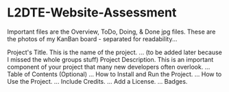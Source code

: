 # L2DTE-Website-Assessment

Important files are the Overview, ToDo, Doing, & Done jpg files. These are the photos of my KanBan board - separated for readability...

Project's Title. This is the name of the project. ... (to be added later because I missed the whole groups stuff)
Project Description. This is an important component of your project that many new developers often overlook. ...
Table of Contents (Optional) ...
How to Install and Run the Project. ...
How to Use the Project. ...
Include Credits. ...
Add a License. ...
Badges.

